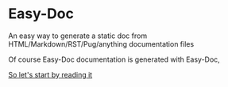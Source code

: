 # Easy-Doc

An easy way to generate a static doc from HTML/Markdown/RST/Pug/anything documentation files

Of course Easy-Doc documentation is generated with Easy-Doc,

[So let's start by reading it](https://kylekatarnls.github.io/php-easy-doc/)
